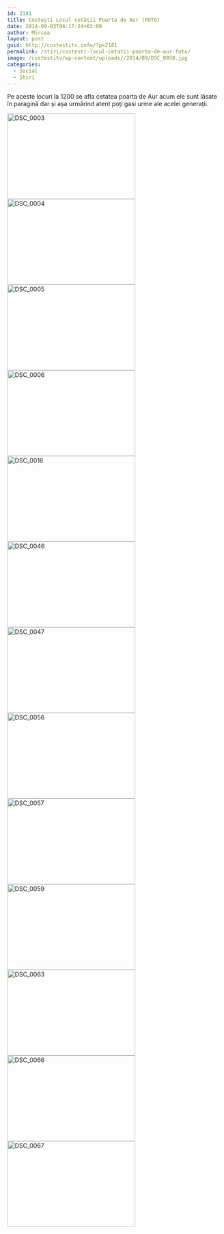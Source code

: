 ```yaml
---
id: 2181
title: Costești Locul cetății Poarta de Aur (FOTO)
date: 2014-09-03T06:17:24+03:00
author: Mircea
layout: post
guid: http://costestitv.info/?p=2181
permalink: /stiri/costesti-locul-cetatii-poarta-de-aur-foto/
image: /costestitv/wp-content/uploads//2014/09/DSC_0058.jpg
categories:
  - Social
  - Știri
---
```

Pe aceste locuri la 1200 se afla cetatea poarta de Aur acum ele sunt lăsate în paragină dar și așa urmărind atent poți gasi urme ale acelei generații.<!--more-->

[<img class="alignnone size-medium wp-image-2182" src="/costestitv/wp-content/uploads//2014/09/DSC_0003-300x200.jpg" alt="DSC_0003" width="300" height="200" srcset="/costestitv/wp-content/uploads//2014/09/DSC_0003-300x200.jpg 300w, /costestitv/wp-content/uploads//2014/09/DSC_0003.jpg 1024w" sizes="(max-width: 300px) 100vw, 300px" />](/costestitv/wp-content/uploads//2014/09/DSC_0003.jpg) [<img class="alignnone size-medium wp-image-2183" src="/costestitv/wp-content/uploads//2014/09/DSC_0004-300x200.jpg" alt="DSC_0004" width="300" height="200" srcset="/costestitv/wp-content/uploads//2014/09/DSC_0004-300x200.jpg 300w, /costestitv/wp-content/uploads//2014/09/DSC_0004.jpg 1024w" sizes="(max-width: 300px) 100vw, 300px" />](/costestitv/wp-content/uploads//2014/09/DSC_0004.jpg) [<img class="alignnone size-medium wp-image-2184" src="/costestitv/wp-content/uploads//2014/09/DSC_0005-300x200.jpg" alt="DSC_0005" width="300" height="200" srcset="/costestitv/wp-content/uploads//2014/09/DSC_0005-300x200.jpg 300w, /costestitv/wp-content/uploads//2014/09/DSC_0005.jpg 1024w" sizes="(max-width: 300px) 100vw, 300px" />](/costestitv/wp-content/uploads//2014/09/DSC_0005.jpg) [<img class="alignnone size-medium wp-image-2185" src="/costestitv/wp-content/uploads//2014/09/DSC_0006-300x200.jpg" alt="DSC_0006" width="300" height="200" srcset="/costestitv/wp-content/uploads//2014/09/DSC_0006-300x200.jpg 300w, /costestitv/wp-content/uploads//2014/09/DSC_0006.jpg 1024w" sizes="(max-width: 300px) 100vw, 300px" />](/costestitv/wp-content/uploads//2014/09/DSC_0006.jpg) [<img class="alignnone size-medium wp-image-2187" src="/costestitv/wp-content/uploads//2014/09/DSC_0016-300x200.jpg" alt="DSC_0016" width="300" height="200" srcset="/costestitv/wp-content/uploads//2014/09/DSC_0016-300x200.jpg 300w, /costestitv/wp-content/uploads//2014/09/DSC_0016.jpg 1024w" sizes="(max-width: 300px) 100vw, 300px" />](/costestitv/wp-content/uploads//2014/09/DSC_0016.jpg) [<img class="alignnone size-medium wp-image-2188" src="/costestitv/wp-content/uploads//2014/09/DSC_0046-300x200.jpg" alt="DSC_0046" width="300" height="200" srcset="/costestitv/wp-content/uploads//2014/09/DSC_0046-300x200.jpg 300w, /costestitv/wp-content/uploads//2014/09/DSC_0046.jpg 1024w" sizes="(max-width: 300px) 100vw, 300px" />](/costestitv/wp-content/uploads//2014/09/DSC_0046.jpg) [<img class="alignnone size-medium wp-image-2189" src="/costestitv/wp-content/uploads//2014/09/DSC_0047-300x200.jpg" alt="DSC_0047" width="300" height="200" srcset="/costestitv/wp-content/uploads//2014/09/DSC_0047-300x200.jpg 300w, /costestitv/wp-content/uploads//2014/09/DSC_0047.jpg 1024w" sizes="(max-width: 300px) 100vw, 300px" />](/costestitv/wp-content/uploads//2014/09/DSC_0047.jpg) [<img class="alignnone size-medium wp-image-2190" src="/costestitv/wp-content/uploads//2014/09/DSC_0056-300x200.jpg" alt="DSC_0056" width="300" height="200" srcset="/costestitv/wp-content/uploads//2014/09/DSC_0056-300x200.jpg 300w, /costestitv/wp-content/uploads//2014/09/DSC_0056.jpg 1024w" sizes="(max-width: 300px) 100vw, 300px" />](/costestitv/wp-content/uploads//2014/09/DSC_0056.jpg) [<img class="alignnone size-medium wp-image-2191" src="/costestitv/wp-content/uploads//2014/09/DSC_0057-300x200.jpg" alt="DSC_0057" width="300" height="200" srcset="/costestitv/wp-content/uploads//2014/09/DSC_0057-300x200.jpg 300w, /costestitv/wp-content/uploads//2014/09/DSC_0057.jpg 1024w" sizes="(max-width: 300px) 100vw, 300px" />](/costestitv/wp-content/uploads//2014/09/DSC_0057.jpg) [<img class="alignnone size-medium wp-image-2193" src="/costestitv/wp-content/uploads//2014/09/DSC_0059-300x200.jpg" alt="DSC_0059" width="300" height="200" srcset="/costestitv/wp-content/uploads//2014/09/DSC_0059-300x200.jpg 300w, /costestitv/wp-content/uploads//2014/09/DSC_0059.jpg 1024w" sizes="(max-width: 300px) 100vw, 300px" />](/costestitv/wp-content/uploads//2014/09/DSC_0059.jpg) [<img class="alignnone size-medium wp-image-2194" src="/costestitv/wp-content/uploads//2014/09/DSC_0063-300x200.jpg" alt="DSC_0063" width="300" height="200" srcset="/costestitv/wp-content/uploads//2014/09/DSC_0063-300x200.jpg 300w, /costestitv/wp-content/uploads//2014/09/DSC_0063.jpg 1024w" sizes="(max-width: 300px) 100vw, 300px" />](/costestitv/wp-content/uploads//2014/09/DSC_0063.jpg) [<img class="alignnone size-medium wp-image-2195" src="/costestitv/wp-content/uploads//2014/09/DSC_0066-300x200.jpg" alt="DSC_0066" width="300" height="200" srcset="/costestitv/wp-content/uploads//2014/09/DSC_0066-300x200.jpg 300w, /costestitv/wp-content/uploads//2014/09/DSC_0066.jpg 1024w" sizes="(max-width: 300px) 100vw, 300px" />](/costestitv/wp-content/uploads//2014/09/DSC_0066.jpg) [<img class="alignnone size-medium wp-image-2196" src="/costestitv/wp-content/uploads//2014/09/DSC_0067-300x200.jpg" alt="DSC_0067" width="300" height="200" srcset="/costestitv/wp-content/uploads//2014/09/DSC_0067-300x200.jpg 300w, /costestitv/wp-content/uploads//2014/09/DSC_0067.jpg 1024w" sizes="(max-width: 300px) 100vw, 300px" />](/costestitv/wp-content/uploads//2014/09/DSC_0067.jpg)